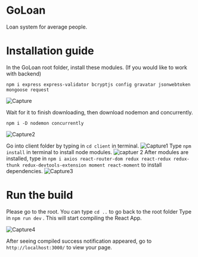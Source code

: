 # GoLoan
Loan system for average people.


<h1>Installation guide</h1>
In the GoLoan root folder, install these modules. (If you would like to work with backend)

`npm i express express-validator bcryptjs config gravatar jsonwebtoken mongoose request`

![Capture](https://user-images.githubusercontent.com/44103078/65082248-7641c900-d973-11e9-8be1-9c121837856a.PNG)

Wait for it to finish downloading, then download nodemon and concurrently.

`npm i -D nodemon concurrently`

![Capture2](https://user-images.githubusercontent.com/44103078/65082264-7e9a0400-d973-11e9-91da-55b7c8416f9b.PNG)


Go into client folder by typing in `cd client` in terminal.
![Capture1](https://user-images.githubusercontent.com/44103078/64914949-671c0a80-d72a-11e9-92e5-2a757fec130d.PNG)
Type `npm install` in terminal to install node modules.
![captuer 2](https://user-images.githubusercontent.com/44103078/64914980-861a9c80-d72a-11e9-8ae4-4229bd67690e.PNG)
After modules are installed, type in `npm i axios react-router-dom redux react-redux redux-thunk redux-devtools-extension moment react-moment`
to install dependencies.
![Capture3](https://user-images.githubusercontent.com/44103078/64914995-a9dde280-d72a-11e9-89e8-22dfcbfe96c7.PNG)


<h1>Run the build</h1>

Please go to the root. You can type `cd ..` to go back to the root folder
Type in ` npm run dev ` . This will start compiling the React App.

![Capture4](https://user-images.githubusercontent.com/44103078/64915002-e6114300-d72a-11e9-96e3-bc7c80cdf47b.PNG)


After seeing compiled success notification appeared, go to `http://localhost:3000/` to view your page.

